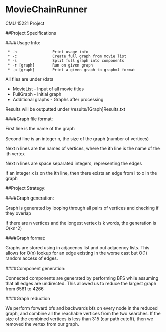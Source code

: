 MovieChainRunner
================

CMU 15221 Project

##Project Specifications

####Usage Info:

```
 * -h                Print usage info
 * -c                Create full graph from movie list
 * -s                Split full graph into components
 * -r [graph]        Run on given graph
 * -p [graph]        Print a given graph to graphml format
```

All files are under /data

* MovieList - Input of all movie titles
* FullGraph - Initial graph 
* Additional graphs - Graphs after processing

Results will be outputted under /results/[Graph]Results.txt

####Graph file format:

First line is the name of the graph

Second line is an integer n, the size of the graph (number of vertices)

Next n lines are the names of vertices, where the ith line is the name of the ith vertex

Next n lines are space separated integers, representing the edges

If an integer x is on the ith line, then there exists an edge from i to x in the graph

##Project Strategy:

####Graph generation:

Graph is generated by looping through all pairs of vertices and checking if they overlap

If there are n vertices and the longest vertex is k words, the generation is O(kn^2)

####Graph format:

Graphs are stored using in adjacency list and out adjacency lists. This allows for O(n) lookup for an edge existing in the worse cast but O(1) random access of edges.

####Component generation:

Connected components are generated by performing BFS while assuming that all edges are undirected. This allowed us to reduce the largest graph from 6561 to 4266

####Graph reduction

We perform forward bfs and backwards bfs on every node in the reduced graph, and combine all the reachable vertices from the two searches. If the size of the combined vertices is less than 315 (our path cutoff), then we removed the vertex from our graph.